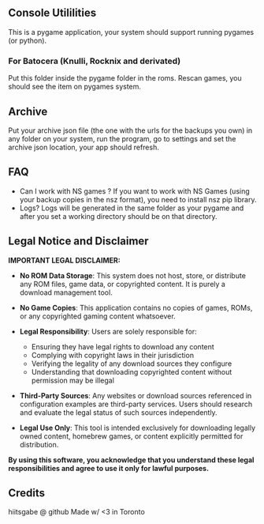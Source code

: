 ## Console Utililities

This is a pygame application, your system should support running pygames (or python).


### For Batocera (Knulli, Rocknix and derivated)
Put this folder inside the pygame folder in the roms. Rescan games, you should see the item on pygames system.

## Archive
Put your archive json file (the one with the urls for the backups you own) in any folder on your system, run the program, go to settings and set the archive json location, your app should refresh.


## FAQ
- Can I work with NS games ? 
 If you want to work with NS Games (using your backup copies in the nsz format), you need to install nsz pip library. 
- Logs?
 Logs will be generated in the same folder as your pygame and after you set a working directory should be on that directory.

## Legal Notice and Disclaimer

**IMPORTANT LEGAL DISCLAIMER:**

- **No ROM Data Storage**: This system does not host, store, or distribute any ROM files, game data, or copyrighted content. It is purely a download management tool.

- **No Game Copies**: This application contains no copies of games, ROMs, or any copyrighted gaming content whatsoever.

- **Legal Responsibility**: Users are solely responsible for:
  - Ensuring they have legal rights to download any content
  - Complying with copyright laws in their jurisdiction  
  - Verifying the legality of any download sources they configure
  - Understanding that downloading copyrighted content without permission may be illegal

- **Third-Party Sources**: Any websites or download sources referenced in configuration examples are third-party services. Users should research and evaluate the legal status of such sources independently.

- **Legal Use Only**: This tool is intended exclusively for downloading legally owned content, homebrew games, or content explicitly permitted for distribution.

**By using this software, you acknowledge that you understand these legal responsibilities and agree to use it only for lawful purposes.**

## Credits

hiitsgabe @ github
Made w/ <3 in Toronto